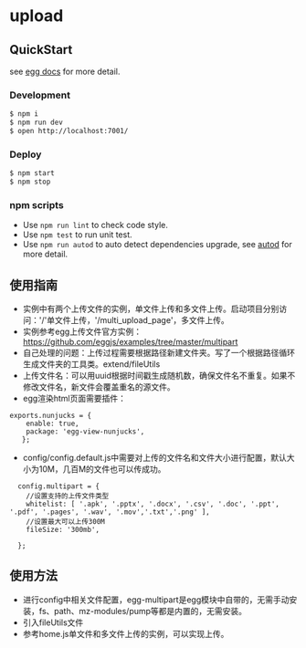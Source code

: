 # upload



## QuickStart

<!-- add docs here for user -->

see [egg docs][egg] for more detail.

### Development

```bash
$ npm i
$ npm run dev
$ open http://localhost:7001/
```

### Deploy

```bash
$ npm start
$ npm stop
```

### npm scripts

- Use `npm run lint` to check code style.
- Use `npm test` to run unit test.
- Use `npm run autod` to auto detect dependencies upgrade, see [autod](https://www.npmjs.com/package/autod) for more detail.


[egg]: https://eggjs.org

## 使用指南

- 实例中有两个上传文件的实例，单文件上传和多文件上传。启动项目分别访问：'/'单文件上传，'/multi_upload_page'，多文件上传。
- 实例参考egg上传文件官方实例： https://github.com/eggjs/examples/tree/master/multipart
- 自己处理的问题：上传过程需要根据路径新建文件夹。写了一个根据路径循环生成文件夹的工具类。extend/fileUtils
- 上传文件名：可以用uuid根据时间戳生成随机数，确保文件名不重复。如果不修改文件名，新文件会覆盖重名的源文件。
- egg渲染html页面需要插件：  
    
       
```
exports.nunjucks = {
    enable: true,
    package: 'egg-view-nunjucks',
   };
```
- config/config.default.js中需要对上传的文件名和文件大小进行配置，默认大小为10M，几百M的文件也可以传成功。

```
  config.multipart = {
    //设置支持的上传文件类型
    whitelist: [ '.apk', '.pptx', '.docx', '.csv', '.doc', '.ppt', '.pdf', '.pages', '.wav', '.mov','.txt','.png' ],
    //设置最大可以上传300M
    fileSize: '300mb',

  };
```  
  
  
## 使用方法
- 进行config中相关文件配置，egg-multipart是egg模块中自带的，无需手动安装，fs、path、mz-modules/pump等都是内置的，无需安装。
- 引入fileUtils文件
- 参考home.js单文件和多文件上传的实例，可以实现上传。

